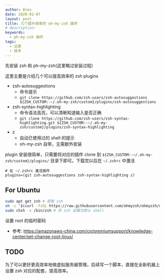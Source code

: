 ```yaml
---
author: Alex
date: 2020-01-07
layout: post
title: 几个提升效率的 oh-my-zsh 插件
# description: 
keywords: 
  - ph-my-zsh 插件
tags:
  - 记录
  - 技术
---
```


先安装 zsh 和 ph-my-zsh(这里略过安装过程)

这里主要是介绍几个可以提高效率的 zsh plugins

- zsh-autosuggestions
  - 命令提示
  - `git clone https://github.com/zsh-users/zsh-autosuggestions ${ZSH_CUSTOM:-~/.oh-my-zsh/custom}/plugins/zsh-autosuggestions`
- zsh-syntax-highlighting
  - 命令语法高亮，可以清晰知道输入是否正确
  - `git clone https://github.com/zsh-users/zsh-syntax-highlighting.git ${ZSH_CUSTOM:-~/.oh-my-zsh/custom}/plugins/zsh-syntax-highlighting`
- z
  - 自动已使用过的 shell 的提示
  - oh-my-zsh 自带，无需额外安装

plugin 安装很简单，只需要将对应的插件 clone 到 `${ZSH_CUSTOM:-~/.oh-my-zsh/custom}/plugins/` 目录下即可。下载完以后在 `~/.zshrc` 中激活

```shell
# 在 ~/.zshrc 激活插件
plugins=(git zsh-autosuggestions zsh-syntax-highlighting z)
```

## For Ubuntu

```sh
sudo apt get zsh # 获取 zsh
sh -c "$(curl -fsSL https://raw.githubusercontent.com/ohmyzsh/ohmyzsh/master/tools/install.sh)" # 获取 oh-my-zsh
sudo chsh -s /bin/zsh # 将 zsh 设置为默认 shell
```

设置 root 的临时密码

- 参考: https://amazonaws-china.com/cn/premiumsupport/knowledge-center/set-change-root-linux/

## TODO

为了可以更好更高效率地做虚拟服务器管理，后续写一个脚本，直接在全新机器上设置 zsh 对应的配套，提高效率。

